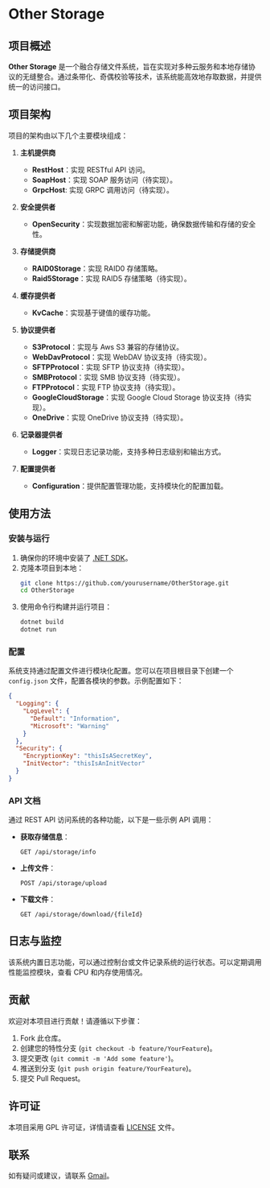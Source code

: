 # Other Storage

## 项目概述

**Other Storage** 是一个融合存储文件系统，旨在实现对多种云服务和本地存储协议的无缝整合。通过条带化、奇偶校验等技术，该系统能高效地存取数据，并提供统一的访问接口。

## 项目架构

项目的架构由以下几个主要模块组成：

1. **主机提供商**
   - **RestHost**：实现 RESTful API 访问。
   - **SoapHost**：实现 SOAP 服务访问（待实现）。
   - **GrpcHost**: 实现 GRPC 调用访问（待实现）。

2. **安全提供者**
   - **OpenSecurity**：实现数据加密和解密功能，确保数据传输和存储的安全性。

3. **存储提供商**
   - **RAID0Storage**：实现 RAID0 存储策略。
   - **Raid5Storage**：实现 RAID5 存储策略（待实现）。

4. **缓存提供者**
   - **KvCache**：实现基于键值的缓存功能。

5. **协议提供者**
   - **S3Protocol**：实现与 Aws S3 兼容的存储协议。
   - **WebDavProtocol**：实现 WebDAV 协议支持（待实现）。
   - **SFTPProtocol**：实现 SFTP 协议支持（待实现）。
   - **SMBProtocol**：实现 SMB 协议支持（待实现）。
   - **FTPProtocol**：实现 FTP 协议支持（待实现）。
   - **GoogleCloudStorage**：实现 Google Cloud Storage 协议支持（待实现）。
   - **OneDrive**：实现 OneDrive 协议支持（待实现）。
  
6. **记录器提供者**
   - **Logger**：实现日志记录功能，支持多种日志级别和输出方式。

7. **配置提供者**
   - **Configuration**：提供配置管理功能，支持模块化的配置加载。 

## 使用方法

### 安装与运行

1. 确保你的环境中安装了 [.NET SDK](https://dotnet.microsoft.com/download)。
2. 克隆本项目到本地：
   ```bash
   git clone https://github.com/yourusername/OtherStorage.git
   cd OtherStorage
   ```
3. 使用命令行构建并运行项目：
   ```bash
   dotnet build
   dotnet run
   ```

### 配置

系统支持通过配置文件进行模块化配置。您可以在项目根目录下创建一个 `config.json` 文件，配置各模块的参数。示例配置如下：

```json
{
  "Logging": {
    "LogLevel": {
      "Default": "Information",
      "Microsoft": "Warning"
    }
  },
  "Security": {
    "EncryptionKey": "thisIsASecretKey",
    "InitVector": "thisIsAnInitVector"
  }
}
```

### API 文档

通过 REST API 访问系统的各种功能，以下是一些示例 API 调用：

- **获取存储信息**：
  ```
  GET /api/storage/info
  ```

- **上传文件**：
  ```
  POST /api/storage/upload
  ```

- **下载文件**：
  ```
  GET /api/storage/download/{fileId}
  ```

## 日志与监控

该系统内置日志功能，可以通过控制台或文件记录系统的运行状态。可以定期调用性能监控模块，查看 CPU 和内存使用情况。

## 贡献

欢迎对本项目进行贡献！请遵循以下步骤：

1. Fork 此仓库。
2. 创建您的特性分支 (`git checkout -b feature/YourFeature`)。
3. 提交更改 (`git commit -m 'Add some feature'`)。
4. 推送到分支 (`git push origin feature/YourFeature`)。
5. 提交 Pull Request。

## 许可证

本项目采用 GPL 许可证，详情请查看 [LICENSE](/LICENSE) 文件。

## 联系

如有疑问或建议，请联系 [Gmail](mailto:light.link.point@gmail.com)。

